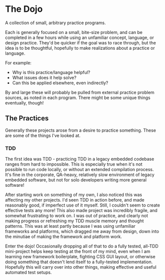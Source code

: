 # The Dojo

A collection of small, arbitrary practice programs.

Each is generally focused on a small, bite-size problem, and can be completed
in a few hours while using an unfamiliar concept, language, or design practice.
They'd be quicker if the goal was to race through, but the idea is to be
thoughtful, hopefully to make realizations about a practice or language.

For example:

* Why is this practice/language helpful?
* What issues does it help solve?
* Can this be applied elsewhere, even indirectly?

By and large these will probably be pulled from external practice problem sources,
as noted in each program. There might be some unique things eventually, though!

## The Practices

Generally these projects arose from a desire to practice something. These are some
of the things I've looked at.

### TDD

The first idea was TDD - practicing TDD in a legacy embedded codebase ranges from
hard to impossible. This is especially true when it's not possible to run code
locally, or without an extended compilation process. It's fine in the corporate,
QA-heavy, relatively slow environment of legacy embedded software, but not for solo
developers writing more general software!

After starting work on something of my own, I also noticed this was affecting my
other projects. I'd seen TDD in action before, and made reasonably good, if imperfect use of
it myself. Still, I couldn't seem to create effective tests any more! This also made project was incredibly fragile,
and somewhat frustrating to work on. I was out of practice, and clearly not making progress or refreshing
my TDD muscle memory and thought patterns.
This was at least partly because I was using unfamiliar frameworks and platforms, which dragged
me away from design, down into the minutiae of making the framework and platform work.

Enter the dojo! Occasionally dropping all of that to do a fully tested, all-TDD
mini-project helps keep testing at the front of my mind, even when I am learning
new framework boilerplate, fighting CSS GUI layout, or otherwise doing something
that doesn't lend itself to a fully-tested implementation. Hopefully this will
carry over into other things, making effective and useful automated test setups.
